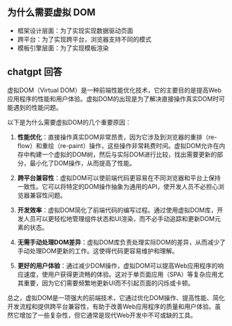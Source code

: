 <!--
 * @Author: xie392
 * @Date: 2023-09-17 23:17:11
 * @Description: 你真的理解虚拟DOM吗
 * @See: https://v.douyin.com/iexAfhJT/
-->

## 为什么需要虚拟 DOM 

- 框架设计层面：为了实现实现数据驱动页面
- 跨平台：为了实现跨平台，浏览器支持不同的模式
- 模板引擎层面：为了实现模板渲染

## chatgpt 回答
虚拟DOM（Virtual DOM）是一种前端性能优化技术，它的主要目的是提高Web应用程序的性能和用户体验。虚拟DOM的出现是为了解决直接操作真实DOM时可能遇到的性能问题。

以下是为什么需要虚拟DOM的几个重要原因：

1. **性能优化**：直接操作真实DOM非常昂贵，因为它涉及到浏览器的重排（re-flow）和重绘（re-paint）操作，这些操作非常耗费时间。虚拟DOM允许在内存中构建一个虚拟的DOM树，然后与实际DOM进行比较，找出需要更新的部分，最小化了DOM操作，从而提高了性能。

2. **跨平台兼容性**：虚拟DOM可以使前端代码更容易在不同浏览器和平台上保持一致性。它可以将特定的DOM操作抽象为通用的API，使开发人员不必担心浏览器兼容性问题。

3. **开发效率**：虚拟DOM简化了前端代码的编写过程。通过使用虚拟DOM库，开发人员可以更轻松地管理组件状态和UI渲染，而不必手动追踪和更新DOM元素的状态。

4. **无需手动处理DOM差异**：虚拟DOM库负责处理实际DOM的差异，从而减少了手动处理DOM更新的工作。这使得代码更容易维护和理解。

5. **更好的用户体验**：通过减少DOM操作，虚拟DOM可以提高Web应用程序的响应速度，使用户获得更流畅的体验。这对于单页面应用（SPA）等复杂应用尤其重要，因为它们需要频繁地更新UI而不引起页面的闪烁或卡顿。

总之，虚拟DOM是一项强大的前端技术，它通过优化DOM操作、提高性能、简化开发流程和提供跨平台兼容性，有助于改善Web应用程序的质量和用户体验。虽然它增加了一些复杂性，但它通常是现代Web开发中不可或缺的工具。

